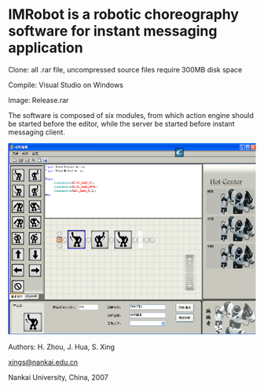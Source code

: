 # IMRobot is a robotic choreography software for instant messaging application

Clone: all .rar file, uncompressed source files require 300MB disk space

Compile: Visual Studio on Windows

Image: Release.rar

The software is composed of six modules, from which action engine should be started before the editor, while the server be started before instant messaging client.  

<p align="center">
  <img width="512" height="389" src=".//actionImage.bmp">
</p>

Authors: H. Zhou, J. Hua, S. Xing

xings@nankai.edu.cn

Nankai University, China, 2007
